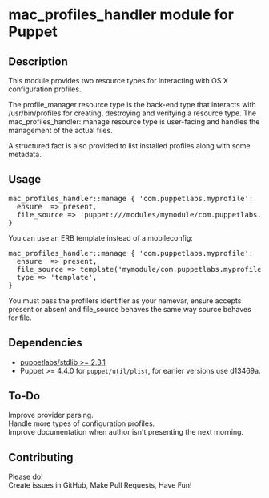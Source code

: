 # mac_profiles_handler module for Puppet

## Description
This module provides two resource types for interacting with OS X configuration profiles.

The profile_manager resource type is the back-end type that interacts with /usr/bin/profiles for creating, destroying and verifying a resource type. The mac_profiles_handler::manage resource type is user-facing and handles the management of the actual files.

A structured fact is also provided to list installed profiles along with some metadata.

## Usage

<pre>
mac_profiles_handler::manage { 'com.puppetlabs.myprofile':  
  ensure  => present,  
  file_source => 'puppet:///modules/mymodule/com.puppetlabs.myprofile.mobileconfig',  
}
</pre>

You can use an ERB template instead of a mobileconfig:  
<pre>
mac_profiles_handler::manage { 'com.puppetlabs.myprofile':  
  ensure  => present,  
  file_source => template('mymodule/com.puppetlabs.myprofile.erb'),  
  type => 'template',  
}
</pre>


You must pass the profilers identifier as your namevar, ensure accepts present or absent and file_source behaves the same way source behaves for file.

## Dependencies

* [puppetlabs/stdlib >= 2.3.1](https://forge.puppetlabs.com/puppetlabs/stdlib)
* Puppet >= 4.4.0 for `puppet/util/plist`, for earlier versions use d13469a.

## To-Do
Improve provider parsing.  
Handle more types of configuration profiles.  
Improve documentation when author isn't presenting the next morning.  

## Contributing
Please do!  
Create issues in GitHub, Make Pull Requests, Have Fun!
